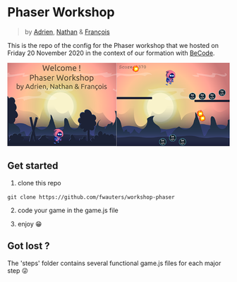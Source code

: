 # Phaser Workshop

>
> by [Adrien](https://github.com/osimers1), [Nathan](https://github.com/jacquetnathan) & [François](https://github.com/fwauters)
>

This is the repo of the config for the Phaser workshop that we hosted on Friday 20 November 2020 in the context of our formation with [BeCode](https://becode.org/).

![exemples](./exemple.png)

## Get started

1) clone this repo

```git clone https://github.com/fwauters/workshop-phaser```

2) code your game in the game.js file

3) enjoy :grin:

## Got lost ?

The 'steps' folder contains several functional game.js files for each major step :stuck_out_tongue_winking_eye: